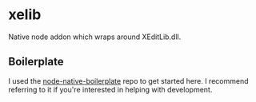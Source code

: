 # xelib
Native node addon which wraps around XEditLib.dll.

## Boilerplate
I used the [node-native-boilerplate](https://github.com/fcanas/node-native-boilerplate) repo to get started here.  I recommend referring to it if you're interested in helping with development.
